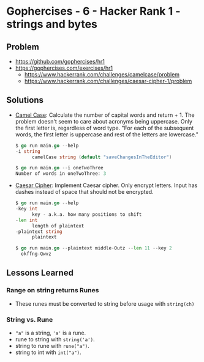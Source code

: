 # Gophercises - 6 - Hacker Rank 1 - strings and bytes

## Problem

* https://github.com/gophercises/hr1
* https://gophercises.com/exercises/hr1
    * https://www.hackerrank.com/challenges/camelcase/problem
    * https://www.hackerrank.com/challenges/caesar-cipher-1/problem

## Solutions

* [Camel Case](camelcase/main.go): Calculate the number of capital words and return + 1. The problem doesn't seem to care about acronyms being uppercase. Only the first letter is, regardless of word type. "For each of the subsequent words, the first letter is uppercase and rest of the letters are lowercase."
  ``` go
  $ go run main.go --help
  -i string
        camelCase string (default "saveChangesInTheEditor")

  $ go run main.go --i oneTwoThree
  Number of words in oneTwoThree: 3
  ```

* [Caesar Cipher](caesarcipher/main.go): Implement Caesar cipher. Only encrypt letters. Input has dashes instead of space that should not be encrypted.
  ``` go
  $ go run main.go --help
  -key int
        key - a.k.a. how many positions to shift
  -len int
        length of plaintext
  -plaintext string
        plaintext

  $ go run main.go --plaintext middle-Outz --len 11 --key 2
    okffng-Qwvz
  ```

## Lessons Learned

### Range on string returns Runes

* These runes must be converted to string before usage with `string(ch)`

### String vs. Rune

* `"a"` is a string, `'a'` is a rune.
* rune to string with `string('a')`.
* string to rune with `rune("a")`.
* string to int with `int("a")`.
